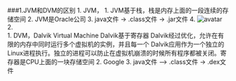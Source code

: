 ###1.JVM和DVM的区别
	1.	JVM，
		1.	JVM基于栈，栈是内存上面的一段连续的存储空间
		2.	JVM是Oracle公司
		3.	java文件 -> .class文件 -> .jar文件
		4.	![avatar](https://img-blog.csdn.net/20161104122858683?watermark/2/text/aHR0cDovL2Jsb2cuY3Nkbi5uZXQv/font/5a6L5L2T/fontsize/400/fill/I0JBQkFCMA==/dissolve/70/gravity/Center)
	2.	
		1.	DVM，Dalvik Virtual Machine  Dalvik基于寄存器 Dalvik经过优化，允许在有限的内存中同时运行多个虚拟机的实例，并且每一个 Dalvik应用作为一个独立的Linux进程执行。独立的进程可以防止在虚拟机崩溃的时候所有程序都被关闭。寄存器是CPU上面的一块存储空间
		2.	Google
		3.	java文件 –> .class文件 -> .dex文件
